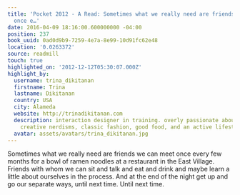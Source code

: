 ```yaml
---
title: 'Pocket 2012 - A Read: Sometimes what we really need are friends we can meet
  once e…'
date: 2016-04-09 18:16:00.600000000 -04:00
position: 237
book_uuid: 0ad0d9b9-7259-4e7a-8e99-10d91fc62e48
location: '0.0263372'
source: readmill
touch: true
highlighted_on: '2012-12-12T05:30:07.000Z'
highlight_by:
  username: trina_dikitanan
  firstname: Trina
  lastname: Dikitanan
  country: USA
  city: Alameda
  website: http://trinadikitanan.com
  description: interaction designer in training. overly passionate about great design,
    creative nerdisms, classic fashion, good food, and an active lifestyle.
  avatar: assets/avatars/trina_dikitanan.jpg
---
```


Sometimes what we really need are friends we can meet once every few months for a bowl of ramen noodles at a restaurant in the East Village. Friends with whom we can sit and talk and eat and drink and maybe learn a little about ourselves in the process. And at the end of the night get up and go our separate ways, until next time. Until next time.